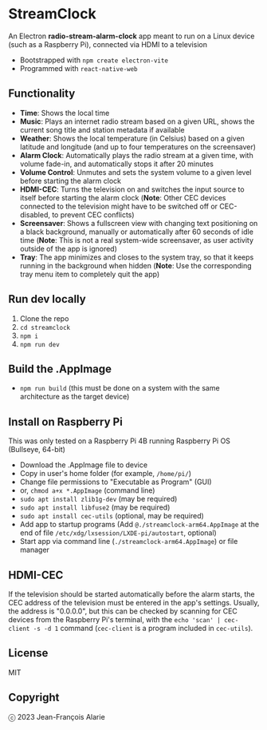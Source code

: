 # StreamClock

An Electron **radio-stream-alarm-clock** app meant to run on a Linux device (such as a Raspberry Pi), connected via HDMI to a television

- Bootstrapped with `npm create electron-vite`
- Programmed with `react-native-web`

## Functionality

- **Time**: Shows the local time
- **Music**: Plays an internet radio stream based on a given URL, shows the current song title and station metadata if available
- **Weather**: Shows the local temperature (in Celsius) based on a given latitude and longitude (and up to four temperatures on the screensaver)
- **Alarm Clock**: Automatically plays the radio stream at a given time, with volume fade-in, and automatically stops it after 20 minutes
- **Volume Control**: Unmutes and sets the system volume to a given level before starting the alarm clock
- **HDMI-CEC**: Turns the television on and switches the input source to itself before starting the alarm clock (**Note**: Other CEC devices connected to the television might have to be switched off or CEC-disabled, to prevent CEC conflicts)
- **Screensaver**: Shows a fullscreen view with changing text positioning on a black background, manually or automatically after 60 seconds of idle time (**Note**: This is not a real system-wide screensaver, as user activity outside of the app is ignored)
- **Tray**: The app minimizes and closes to the system tray, so that it keeps running in the background when hidden (**Note**: Use the corresponding tray menu item to completely quit the app)

## Run dev locally

1. Clone the repo
2. `cd streamclock`
3. `npm i`
4. `npm run dev`

## Build the .AppImage

- `npm run build` (this must be done on a system with the same architecture as the target device)

## Install on Raspberry Pi

This was only tested on a Raspberry Pi 4B running Raspberry Pi OS (Bullseye, 64-bit)

- Download the .AppImage file to device
- Copy in user's home folder (for example, `/home/pi/`)
- Change file permissions to "Executable as Program" (GUI)
- or, `chmod a+x *.AppImage` (command line)
- `sudo apt install zlib1g-dev` (may be required)
- `sudo apt install libfuse2` (may be required)
- `sudo apt install cec-utils` (optional, may be required)
- Add app to startup programs (Add `@./streamclock-arm64.AppImage` at the end of file `/etc/xdg/lxsession/LXDE-pi/autostart`, optional)
- Start app via command line (`./streamclock-arm64.AppImage`) or file manager

## HDMI-CEC

If the television should be started automatically before the alarm starts, the CEC address of the television must be entered in the app's settings. Usually, the address is "0.0.0.0", but this can be checked by scanning for CEC devices from the Raspberry Pi's terminal, with the `echo 'scan' | cec-client -s -d 1` command (`cec-client` is a program included in `cec-utils`).

## License

MIT

## Copyright

ⓒ 2023 Jean-François Alarie